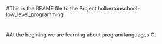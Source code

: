 #This is the REAME file to the Project holbertonschool-low_level_programming
#
#At the begining we are learning about program languages C.
#
#
#

